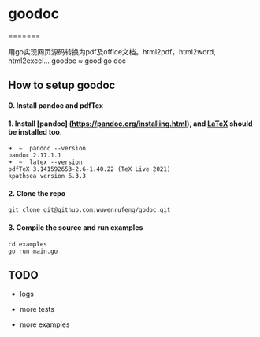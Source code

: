 # goodoc
=======

用go实现网页源码转换为pdf及office文档。html2pdf，html2word, html2excel...
goodoc ≈ good go doc



## How to setup goodoc

#### 0. Install pandoc and pdfTex

#### 1. Install [pandoc] (https://pandoc.org/installing.html), and [LaTeX](https://tug.org/mactex/) should be installed  too.

```
➜  ~  pandoc --version
pandoc 2.17.1.1
➜  ~  latex --version
pdfTeX 3.141592653-2.6-1.40.22 (TeX Live 2021)
kpathsea version 6.3.3
```

#### 2. Clone the repo 

```
git clone git@github.com:wuwenrufeng/godoc.git
```

#### 3. Compile the source and run examples

```
cd examples
go run main.go
```


## TODO

- logs

- more tests

- more examples